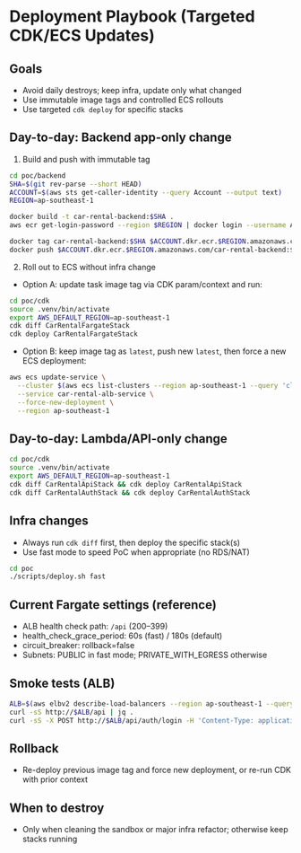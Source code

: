 # Deployment Playbook (Targeted CDK/ECS Updates)

## Goals
- Avoid daily destroys; keep infra, update only what changed
- Use immutable image tags and controlled ECS rollouts
- Use targeted `cdk deploy` for specific stacks

## Day-to-day: Backend app-only change
1) Build and push with immutable tag
```bash
cd poc/backend
SHA=$(git rev-parse --short HEAD)
ACCOUNT=$(aws sts get-caller-identity --query Account --output text)
REGION=ap-southeast-1

docker build -t car-rental-backend:$SHA .
aws ecr get-login-password --region $REGION | docker login --username AWS --password-stdin $ACCOUNT.dkr.ecr.$REGION.amazonaws.com

docker tag car-rental-backend:$SHA $ACCOUNT.dkr.ecr.$REGION.amazonaws.com/car-rental-backend:$SHA
docker push $ACCOUNT.dkr.ecr.$REGION.amazonaws.com/car-rental-backend:$SHA
```
2) Roll out to ECS without infra change
- Option A: update task image tag via CDK param/context and run:
```bash
cd poc/cdk
source .venv/bin/activate
export AWS_DEFAULT_REGION=ap-southeast-1
cdk diff CarRentalFargateStack
cdk deploy CarRentalFargateStack
```
- Option B: keep image tag as `latest`, push new `latest`, then force a new ECS deployment:
```bash
aws ecs update-service \
  --cluster $(aws ecs list-clusters --region ap-southeast-1 --query 'clusterArns[0]' --output text) \
  --service car-rental-alb-service \
  --force-new-deployment \
  --region ap-southeast-1
```

## Day-to-day: Lambda/API-only change
```bash
cd poc/cdk
source .venv/bin/activate
export AWS_DEFAULT_REGION=ap-southeast-1
cdk diff CarRentalApiStack && cdk deploy CarRentalApiStack
cdk diff CarRentalAuthStack && cdk deploy CarRentalAuthStack
```

## Infra changes
- Always run `cdk diff` first, then deploy the specific stack(s)
- Use fast mode to speed PoC when appropriate (no RDS/NAT)
```bash
cd poc
./scripts/deploy.sh fast
```

## Current Fargate settings (reference)
- ALB health check path: `/api` (200–399)
- health_check_grace_period: 60s (fast) / 180s (default)
- circuit_breaker: rollback=false
- Subnets: PUBLIC in fast mode; PRIVATE_WITH_EGRESS otherwise

## Smoke tests (ALB)
```bash
ALB=$(aws elbv2 describe-load-balancers --region ap-southeast-1 --query 'LoadBalancers[?contains(LoadBalancerName, `CarRen-`)].DNSName' --output text | head -n1)
curl -sS http://$ALB/api | jq .
curl -sS -X POST http://$ALB/api/auth/login -H 'Content-Type: application/json' -d '{"action":"initiate_auth","phone_number":"+1234567890"}' | jq .
```

## Rollback
- Re-deploy previous image tag and force new deployment, or re-run CDK with prior context

## When to destroy
- Only when cleaning the sandbox or major infra refactor; otherwise keep stacks running

